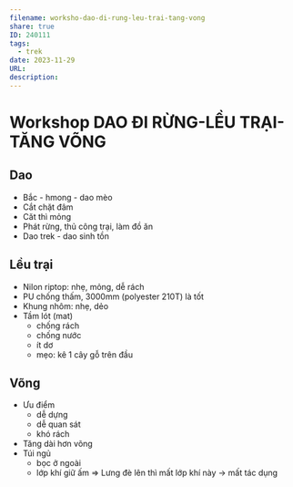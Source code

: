 ```yaml
---
filename: worksho-dao-di-rung-leu-trai-tang-vong
share: true
ID: 240111
tags:
  - trek
date: 2023-11-29
URL: 
description: 
---
```


# Workshop DAO ĐI RỪNG-LỀU TRẠI-TĂNG VÕNG
## Dao  
- Bắc - hmong - dao mèo  
- Cắt chặt đâm  
- Căt thì mỏng  
- Phát rừng, thủ công trại, làm đồ ăn  
- Dao trek - dao sinh tồn  
  
  
## Lều trại  
- Nilon riptop: nhẹ, mỏng, dễ rách  
- PU chống thấm, 3000mm (polyester 210T) là tốt  
- Khung nhôm: nhẹ, dẻo  
- Tầm lót (mat)  
	- chống rách  
	- chống nước  
	- ít dơ  
	- mẹo: kê 1 cây gỗ trên đầu  
  
## Võng  
- Ưu điểm
	- dễ dựng  
	- dễ quan sát  
	- khó rách  
- Tăng dài hơn võng  
- Túi ngủ  
	- bọc ở ngoài
	- lớp khí giữ ấm => Lưng đè lên thì mất lớp khí này -> mất tác dụng